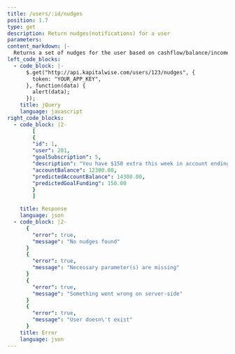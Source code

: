 ```yaml
---
title: /users/:id/nudges
position: 1.7
type: get
description: Return nudges(notifications) for a user
parameters:
content_markdown: |-
  Returns a set of nudges for the user based on cashflow/balance/income predictions. Nudges are messages that would guide users to achieve a financial goal.
left_code_blocks:
  - code_block: |-
      $.get("http://api.kapitalwise.com/users/123/nudges", {
        token: "YOUR_APP_KEY",
      }, function(data) {
        alert(data);
      });
    title: jQuery
    language: javascript
right_code_blocks:
  - code_block: |2-
        [
        {
        "id": 1,
        "user": 201,
        "goalSubscription": 5,
        "description": "You have $150 extra this week in account ending [2004]. Would you like to move it to savings?",
        "accountBalance": 12300.00,
        "predictedAccountBalance": 14300.00,
        "predictedGoalFunding": 150.00
        }
        ]

    title: Response
    language: json
  - code_block: |2-
      {
        "error": true,
        "message": "No nudges found"
      }
      {
        "error": true,
        "message": "Necessary parameter(s) are missing"
      }
      {
        "error": true,
        "message": "Something went wrong on server-side"
      }
      {
        "error": true,
        "message": "User doesn\'t exist"
      }
    title: Error
    language: json
---
```

